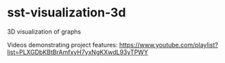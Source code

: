 # sst-visualization-3d
3D visualization of graphs

Videos demonstrating project features: 
https://www.youtube.com/playlist?list=PLXGDbKBtBrAmfxyH7yxNgKXwdL93yTPWY
